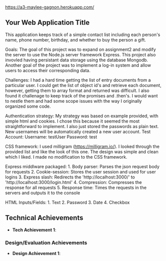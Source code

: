 https://a3-maylee-gagnon.herokuapp.com/

## Your Web Application Title
This application keeps track of a simple contact list including each person's name, phone number, birthday, and whether to buy the person a gift. 

Goals: The goal of this project was to expand on assignment2 and modify the server to use the Node.js server framework Express. This project also invovled having persistant data storage using the database Mongodb. Another goal of the project was to implement a log-in system and allow users to access their corresponding data.   

Challenges: I had a hard time getting the list of entry documents from a particular user. I could get the list of object id's and retrieve each document, however, getting them to array format and returned was difficult. I also found it challenage to keep track of the promises and .then's. I would want to nestle them and had some scope issues with the way I originally organized some code. 

Authentication strategy: My strategy was based on example provided, with simple html and cookies. I chose this because it seemed the most straightforward to implement. I also just stored the passwords as plain text. New usernames will be automatically created a new user account. 
    Test Account: Username: testUser Password: test

CSS framework: I used milligram (https://milligram.io/). I looked through the provided list and like the look of this one. The design was simple and clean which I liked. I made no modification to the CSS framework. 

Express middlware packaged: 
    1. Body parser: Parses the json request body for requests 
    2. Cookie-session: Stores the user session and used for user logins 
    3. Express slash: Redirects the 'http://localhost:3000/' to 'http://localhost:3000/login.html'
    4. Compression: Compresses the response for all requests 
    5. Response time: Times the requests in the servers and outputs it to the console

HTML Inputs/Fields: 
    1. Text
    2. Password
    3. Date 
    4. Checkbox


## Technical Achievements
- **Tech Achievement 1**: 


### Design/Evaluation Achievements
- **Design Achievement 1**: 